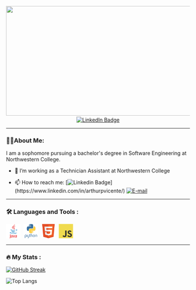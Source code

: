<!-- My GitHub Portfolio-->

<div align="center">
  <img src="https://media.giphy.com/media/dWesBcTLavkZuG35MI/giphy.gif" width="600" height="300"/>
</div>

<div id="badges" align="center">
  <a href="https://www.linkedin.com/in/arthurpvicente/">
    <img src="https://img.shields.io/badge/LinkedIn-blue?style=for-the-badge&logo=linkedin&logoColor=white" alt="LinkedIn Badge"/>
  </a>
</div>

---

<!-- Description about me-->

### 👨‍💻About Me:

I am a sophomore pursuing a bachelor's degree in Software Engineering at Northwestern College.

- :telescope: I’m working as a Technician Assistant at Northwestern College

- :mailbox: How to reach me: [![Linkedin Badge]([https://img.shields.io/badge/-kakbar-blue?style=flat&logo=Linkedin&logoColor=white](https://img.shields.io/badge/LinkedIn-blue?style=for-the-badge&logo=linkedin&logoColor=white))](https://www.linkedin.com/in/arthurpvicente/) [![E-mail](https://img.shields.io/badge/-Email-000?style=for-the-badge&logo=microsoft-outlook&logoColor=007BFF)](mailto:arthur.vicente@nwciowa.edu)

---

### :hammer_and_wrench: Languages and Tools :

<div>
  <img src="https://github.com/devicons/devicon/blob/master/icons/java/java-original-wordmark.svg" title="Java" alt="Java" width="40" height="40"/>&nbsp;
  <img src="https://github.com/devicons/devicon/blob/master/icons/python/python-original-wordmark.svg?short_path=880e730" title="Python" alt="Python" width="40" height="40"/>&nbsp;
  <img src="https://github.com/devicons/devicon/blob/master/icons/html5/html5-original.svg" title="HTML5" alt="HTML" width="40" height="40"/>&nbsp;
   <img src="https://github.com/devicons/devicon/blob/master/icons/javascript/javascript-original.svg" title="JAVASCRIPT" alt="JavaScript" width="40" height="40"/>&nbsp;
  
</div>

---

### :fire: My Stats :

[![GitHub Streak](https://streak-stats.demolab.com/?user=arthurpvicente&theme=bear&background=000&border=30A3DC&dates=FFF)](https://git.io/streak-stats)

![Top Langs](https://github-readme-stats-git-masterrstaa-rickstaa.vercel.app/api/top-langs/?username=arthurpvicente&layout=compact&bg_color=000&border_color=30A3DC&title_color=E94D5F&text_color=FFF)
